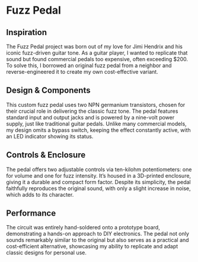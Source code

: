 # Fuzz Pedal

## Inspiration
The Fuzz Pedal project was born out of my love for Jimi Hendrix and his iconic fuzz-driven guitar tone. As a guitar player, I wanted to replicate that sound but found commercial pedals too expensive, often exceeding $200. To solve this, I borrowed an original fuzz pedal from a neighbor and reverse-engineered it to create my own cost-effective variant.

## Design & Components
This custom fuzz pedal uses two NPN germanium transistors, chosen for their crucial role in delivering the classic fuzz tone. The pedal features standard input and output jacks and is powered by a nine-volt power supply, just like traditional guitar pedals. Unlike many commercial models, my design omits a bypass switch, keeping the effect constantly active, with an LED indicator showing its status.

## Controls & Enclosure
The pedal offers two adjustable controls via ten-kilohm potentiometers: one for volume and one for fuzz intensity. It’s housed in a 3D-printed enclosure, giving it a durable and compact form factor. Despite its simplicity, the pedal faithfully reproduces the original sound, with only a slight increase in noise, which adds to its character.

## Performance
The circuit was entirely hand-soldered onto a prototype board, demonstrating a hands-on approach to DIY electronics. The pedal not only sounds remarkably similar to the original but also serves as a practical and cost-efficient alternative, showcasing my ability to replicate and adapt classic designs for personal use.
